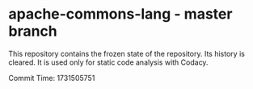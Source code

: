 # apache-commons-lang - master branch

This repository contains the frozen state of the repository.
Its history is cleared. It is used only for static code
analysis with Codacy.

Commit Time: 1731505751